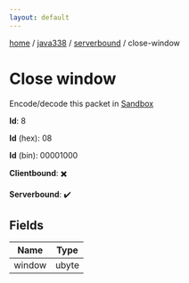 ```yaml
---
layout: default
---
```


[home](/)  /  [java338](/protocol/java338)  /  [serverbound](/protocol/java338/serverbound)  /  close-window

# Close window

Encode/decode this packet in [Sandbox](../../../sandbox/java338#serverbound.close_window)

**Id**: 8

**Id** (hex): 08

**Id** (bin): 00001000

**Clientbound**: ✖️

**Serverbound**: ✔️

## Fields

Name | Type
---|---
window | ubyte
